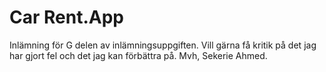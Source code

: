 # Car Rent.App

Inlämning för G delen av inlämningsuppgiften. Vill gärna få kritik på det jag har gjort fel och det jag kan förbättra på. 
Mvh, Sekerie Ahmed. 
